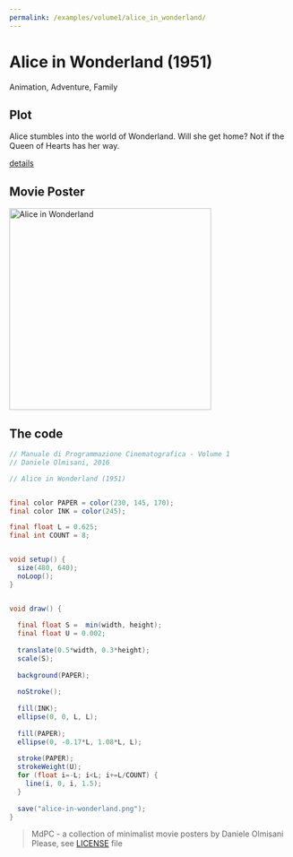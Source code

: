 ```yaml
---
permalink: /examples/volume1/alice_in_wonderland/
---
```

# Alice in Wonderland (1951)

Animation, Adventure, Family

## Plot
Alice stumbles into the world of Wonderland. Will she get home? Not if the Queen of Hearts has her way.

[details](https://www.imdb.com/title/tt0043274/)

## Movie Poster
<img src="alice-in-wonderland.png"  width="360px" title="Alice in Wonderland">


## The code
```java
// Manuale di Programmazione Cinematografica - Volume 1
// Daniele Olmisani, 2016

// Alice in Wonderland (1951)


final color PAPER = color(230, 145, 170);
final color INK = color(245);

final float L = 0.625;
final int COUNT = 8;


void setup() {
  size(480, 640);
  noLoop();
}


void draw() {
  
  final float S =  min(width, height);
  final float U = 0.002;
  
  translate(0.5*width, 0.3*height);
  scale(S);
  
  background(PAPER);
  
  noStroke();
  
  fill(INK);
  ellipse(0, 0, L, L);
  
  fill(PAPER);
  ellipse(0, -0.17*L, 1.08*L, L);
  
  stroke(PAPER);
  strokeWeight(U);
  for (float i=-L; i<L; i+=L/COUNT) {
    line(i, 0, i, 1.5); 
  }
  
  save("alice-in-wonderland.png");
}
```

> MdPC - a collection of minimalist movie posters
> by Daniele Olmisani
> Please, see [LICENSE](../../LICENSE) file
